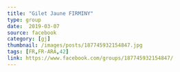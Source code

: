 ```yaml
---
title: "Gilet Jaune FIRMINY"
type: group
date:  2019-03-07
source: facebook
category: [gj]
thumbnail: /images/posts/187745932154847.jpg
tags: [FR,FR-ARA,42]
link: https://www.facebook.com/groups/187745932154847/
---
```

